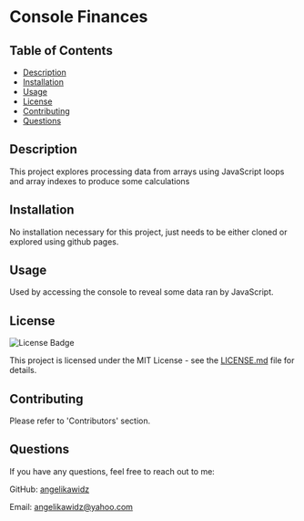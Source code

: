  # Console Finances
  
  ## Table of Contents
  - [Description](#description)
  - [Installation](#installation)
  - [Usage](#usage)
  - [License](#license)
  - [Contributing](#contributing)
  - [Questions](#questions)
  
  ## Description
  This project explores processing data from arrays using JavaScript loops and array indexes to produce some calculations
  
  ## Installation
  No installation necessary for this project, just needs to be either cloned or explored using github pages.
  
  ## Usage
  Used by accessing the console to reveal some data ran by JavaScript.
  
  ## License
  ![License Badge](https://img.shields.io/badge/license-MIT-brightgreen)
    
  This project is licensed under the MIT License - see the [LICENSE.md](LICENSE.md) file for details.
  
  ## Contributing
  Please refer to 'Contributors' section.
  
  ## Questions
  If you have any questions, feel free to reach out to me:
  
  GitHub: [angelikawidz](https://github.com/angelikawidz)
  
  Email: angelikawidz@yahoo.com


